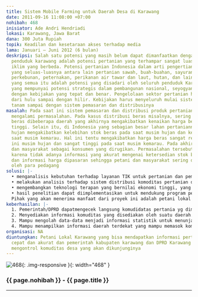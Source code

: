 ```yaml
---
title: Sistem Mobile Farming untuk Daerah Desa di Karawang
date: 2011-09-16 11:08:00 +07:00
nohibah: 468
inisiator: Ade Andri Hendriadi
lokasi: Karawang, Jawa Barat
dana: 300 Juta Rupiah
topik: Keadilan dan kesetaraan akses terhadap media
lama: Januari – Juni 2012 (6 bulan)
deskripsi: Salah satu potensi yang masih belum dapat dimanfaatkan dengan optimal oleh
  penduduk karawang adalah potensi pertanian yang terhampar sangat luas dengan karakteristik-karakteristik
  iklim yang berbeda. Potensi pertanian Indonesia dalam arti pengertian pertanian
  yang seluas-luasnya antara lain pertanian sawah, buah-buahan, sayuran, palawija,
  perkebunan, peternakan, perikanan air tawar dan laut, hutan, dan lain sebagainya,
  yang semua itu adalah potensi yang disadari oleh seluruh penduduk Karawang. Pertanian
  yang mempunyai potensi strategis dalam pembangunan nasional, seyogyanya dapat dikelola
  dengan kebijakan yang tepat dan benar. Pengelolaan sektor pertanian harus dilakukan
  dari hulu sampai dengan hilir. Kebijakan harus menyeluruh mulai sistem bercocok
  tanam sampai dengan sistem pemasaran dan distribusinya
masalah: Pada saat ini sistem pemasaran dan distribusi produk pertanian masih banyak
  mengalami permasalahan. Pada kasus distribusi beras misalnya, sering terjadi kelangkaan
  beras dibeberapa daerah yang akhirnya mengakibatkan kenaikan harga beras yang cukup
  tinggi. Selain itu, di Indonesia yang sebagian besar lahan pertaniannya masih mengandalkan
  hujan mengakibatkan kelebihan stok beras pada saat musim hujan dan kekurangan pada
  saat musim kemarau. Hal ini tentu mengakibatkan harga beras sangat rendah pada saat
  ini musim hujan dan sangat tinggi pada saat musim kemarau. Pada akhirnya petani
  dan masyarakat sebagai konsumen yang dirugikan. Permasalahan tersebut disebabkan
  karena tidak adanya informasi yang akurat mengenai ketersedian stok beras di daerah-daerah
  dan informasi harga dipasaran sehingga petani dan masyarakat sering dipermainkan
  oleh para pedagang
solusi: |-
  • menganalisis kebutuhan terhadap layanan TIK untuk pertanian dan pemberdayaan daerah rural;
  • melakukan analisis terhadap sistem distribusi komoditas pertanian dan pemasaran hasil pertanian yang ada di Indonesia;
  • mengembangkan teknologi terapan yang bernilai ekonomi tinggi, yang mempunyai kemampuan, diantaranya: mempercepat alur penyampaian informasi komoditas pertanian yang tersebar, memberikan dukungan terhadap pengambilan keputusan pemerintah akan pendistribusian komoditas pertanian, dan mengurangi proses alur penyampaian informasi, sehingga pemerintah dapat memperkirakan masalah ketahanan pangan;
  • hasil penelitian dapat diimplementasikan untuk mendukung program pemerintah mengenai pemerataan TIK ke pedesaan
  Pihak yang akan menerima manfaat dari proyek ini adalah petani lokal Karawang yang bisa mendapatkan informasi pertanian secara cepat dan akurat dan pemerintah kabupaten karawang dan DPRD Karawang yang juga dapat mengontrol komuditas desa yang akan dikunjunginya
keberhasilan: |-
  1. Pemerintah/DPRD dapatmengecek langsung komudidatas pertania yg dimiliki daerah yang dikunjungi.
  2. Menyediakan informasi komuditas yang disediakan oleh suatu daerah.
  3. Mampu mengolah data-data menjadi informasi statistik untuk menunjan pengambilan keputusan.
  4. Mampu menampilkan informasi daerah terdekat yang mampu memasok komuditas disuatu daerah beserta jumlahnya
organisasi: NA
diuntungkan: Petani Lokal Karawang yang bisa mendapatkan informasi pertanian secara
  cepat dan akurat dan pemerintah kabupaten karawang dan DPRD Karawang yang juga dapat
  mengontrol komuditas desa yang akan dikunjunginya
---
```


![468](/static/img/hibahcmb/468.png){: .img-responsive }{: width="468" }

### {{ page.nohibah }} - {{ page.title }}

---
